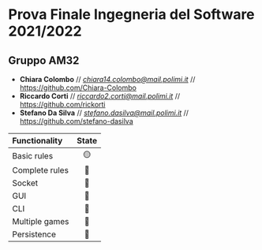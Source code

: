 # Prova Finale Ingegneria del Software 2021/2022
## Gruppo AM32



* **Chiara Colombo**  //   *chiara14.colombo@mail.polimi.it*  //  https://github.com/Chiara-Colombo
* **Riccardo Corti**   //     *riccardo2.corti@mail.polimi.it* // https://github.com/rickorti
* **Stefano Da Silva**  // *stefano.dasilva@mail.polimi.it* //  https://github.com/stefano-dasilva

| Functionality    |                       State                        |
|:-----------------|:--------------------------------------------------:|
| Basic rules      | 🟡 |
| Complete rules   | 🔴 |
| Socket           | 🔴 |
| GUI              | 🔴 |
| CLI              | 🔴 |
| Multiple games   | 🔴 |
| Persistence      | 🔴 |





